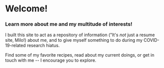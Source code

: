 # Welcome!

### Learn more about me and my multitude of interests!

I built this site to act as a repository of information ("It's *not* just a resume site, Milo!)
about me, and to give myself something to do during my COVID-19-related research hiatus.

Find some of my favorite recipes, read about my current doings, or get in touch
with me -- I encourage you to explore.
